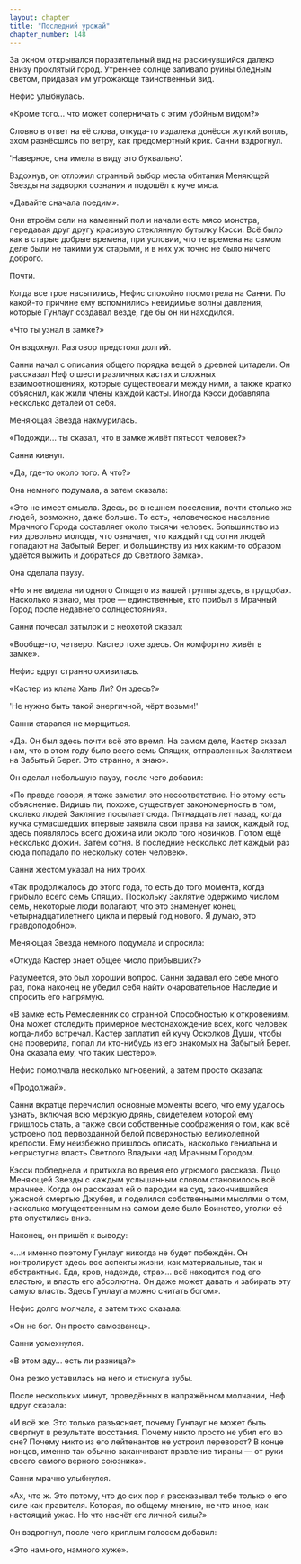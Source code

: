 ```yaml
---
layout: chapter
title: "Последний урожай"
chapter_number: 148
---
```


За окном открывался поразительный вид на раскинувшийся далеко внизу проклятый город. Утреннее солнце заливало руины бледным светом, придавая им угрожающе таинственный вид.

Нефис улыбнулась.

«Кроме того... что может соперничать с этим убойным видом?»

Словно в ответ на её слова, откуда-то издалека донёсся жуткий вопль, эхом разнёсшись по ветру, как предсмертный крик. Санни вздрогнул.

'Наверное, она имела в виду это буквально'.

Вздохнув, он отложил странный выбор места обитания Меняющей Звезды на задворки сознания и подошёл к куче мяса.

«Давайте сначала поедим».

Они втроём сели на каменный пол и начали есть мясо монстра, передавая друг другу красивую стеклянную бутылку Кэсси. Всё было как в старые добрые времена, при условии, что те времена на самом деле были не такими уж старыми, и в них уж точно не было ничего доброго.

Почти.

Когда все трое насытились, Нефис спокойно посмотрела на Санни. По какой-то причине ему вспомнились невидимые волны давления, которые Гунлауг создавал везде, где бы он ни находился.

«Что ты узнал в замке?»

Он вздохнул. Разговор предстоял долгий.

Санни начал с описания общего порядка вещей в древней цитадели. Он рассказал Неф о шести различных кастах и сложных взаимоотношениях, которые существовали между ними, а также кратко объяснил, как жили члены каждой касты. Иногда Кэсси добавляла несколько деталей от себя.

Меняющая Звезда нахмурилась.

«Подожди... ты сказал, что в замке живёт пятьсот человек?»

Санни кивнул.

«Да, где-то около того. А что?»

Она немного подумала, а затем сказала:

«Это не имеет смысла. Здесь, во внешнем поселении, почти столько же людей, возможно, даже больше. То есть, человеческое население Мрачного Города составляет около тысячи человек. Большинство из них довольно молоды, что означает, что каждый год сотни людей попадают на Забытый Берег, и большинству из них каким-то образом удаётся выжить и добраться до Светлого Замка».

Она сделала паузу.

«Но я не видела ни одного Спящего из нашей группы здесь, в трущобах. Насколько я знаю, мы трое — единственные, кто прибыл в Мрачный Город после недавнего солнцестояния».

Санни почесал затылок и с неохотой сказал:

«Вообще-то, четверо. Кастер тоже здесь. Он комфортно живёт в замке».

Нефис вдруг странно оживилась.

«Кастер из клана Хань Ли? Он здесь?»

'Не нужно быть такой энергичной, чёрт возьми!'

Санни старался не морщиться.

«Да. Он был здесь почти всё это время. На самом деле, Кастер сказал нам, что в этом году было всего семь Спящих, отправленных Заклятием на Забытый Берег. Это странно, я знаю».

Он сделал небольшую паузу, после чего добавил:

«По правде говоря, я тоже заметил это несоответствие. Но этому есть объяснение. Видишь ли, похоже, существует закономерность в том, сколько людей Заклятие посылает сюда. Пятнадцать лет назад, когда кучка сумасшедших впервые заявила свои права на замок, каждый год здесь появлялось всего дюжина или около того новичков. Потом ещё несколько дюжин. Затем сотня. В последние несколько лет каждый раз сюда попадало по нескольку сотен человек».

Санни жестом указал на них троих.

«Так продолжалось до этого года, то есть до того момента, когда прибыло всего семь Спящих. Поскольку Заклятие одержимо числом семь, некоторые люди полагают, что это знаменует конец четырнадцатилетнего цикла и первый год нового. Я думаю, это правдоподобно».

Меняющая Звезда немного подумала и спросила:

«Откуда Кастер знает общее число прибывших?»

Разумеется, это был хороший вопрос. Санни задавал его себе много раз, пока наконец не убедил себя найти очаровательное Наследие и спросить его напрямую.

«В замке есть Ремесленник со странной Способностью к откровениям. Она может отследить примерное местонахождение всех, кого человек когда-либо встречал. Кастер заплатил ей кучу Осколков Души, чтобы она проверила, попал ли кто-нибудь из его знакомых на Забытый Берег. Она сказала ему, что таких шестеро».

Нефис помолчала несколько мгновений, а затем просто сказала:

«Продолжай».

Санни вкратце перечислил основные моменты всего, что ему удалось узнать, включая всю мерзкую дрянь, свидетелем которой ему пришлось стать, а также свои собственные соображения о том, как всё устроено под первозданной белой поверхностью великолепной крепости. Ему неизбежно пришлось описать, насколько гениальна и неприступна власть Светлого Владыки над Мрачным Городом.

Кэсси побледнела и притихла во время его угрюмого рассказа. Лицо Меняющей Звезды с каждым услышанным словом становилось всё мрачнее. Когда он рассказал ей о пародии на суд, закончившийся ужасной смертью Джубея, и поделился собственными мыслями о том, насколько могущественным на самом деле было Воинство, уголки её рта опустились вниз.

Наконец, он пришёл к выводу:

«...и именно поэтому Гунлауг никогда не будет побеждён. Он контролирует здесь все аспекты жизни, как материальные, так и абстрактные. Еда, кров, надежда, страх... всё находится под его властью, и власть его абсолютна. Он даже может давать и забирать эту самую власть. Здесь Гунлауга можно считать богом».

Нефис долго молчала, а затем тихо сказала:

«Он не бог. Он просто самозванец».

Санни усмехнулся.

«В этом аду... есть ли разница?»

Она резко уставилась на него и стиснула зубы.

После нескольких минут, проведённых в напряжённом молчании, Неф вдруг сказала:

«И всё же. Это только разъясняет, почему Гунлауг не может быть свергнут в результате восстания. Почему никто просто не убил его во сне? Почему никто из его лейтенантов не устроил переворот? В конце концов, именно так обычно заканчивают правление тираны — от руки своего самого верного союзника».

Санни мрачно улыбнулся.

«Ах, что ж. Это потому, что до сих пор я рассказывал тебе только о его силе как правителя. Которая, по общему мнению, не что иное, как настоящий ужас. Но что насчёт его личной силы?»

Он вздрогнул, после чего хриплым голосом добавил:

«Это намного, намного хуже».